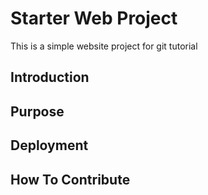 # Starter Web Project

This is a simple website project for git tutorial

## Introduction

## Purpose

## Deployment

## How To Contribute